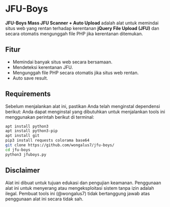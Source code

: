 # JFU-Boys

**JFU-Boys Mass JFU Scanner + Auto Upload** adalah alat untuk memindai situs web yang rentan terhadap kerentanan **jQuery File Upload (JFU)** dan secara otomatis mengunggah file PHP jika kerentanan ditemukan.

## Fitur
- Memindai banyak situs web secara bersamaan.
- Mendeteksi kerentanan JFU.
- Mengunggah file PHP secara otomatis jika situs web rentan.
- Auto save result.

## Requirements
Sebelum menjalankan alat ini, pastikan Anda telah menginstal dependensi berikut:
Anda dapat menginstal yang dibutuhkan untuk menjalankan tools ini menggunakan perintah berikut di terminal:

```bash
apt install python3
apt install python3-pip
apt install git
pip3 install requests colorama base64
git clone https://github.com/wongalus7/jfu-boys/
cd jfu-boys
python3 jfuboys.py
```
## Disclaimer
Alat ini dibuat untuk tujuan edukasi dan pengujian keamanan. Penggunaan alat ini untuk menyerang atau mengeksploitasi sistem tanpa izin adalah ilegal. Pembuat tools ini (@wongalus7) tidak bertanggung jawab atas penggunaan alat ini secara tidak sah.
